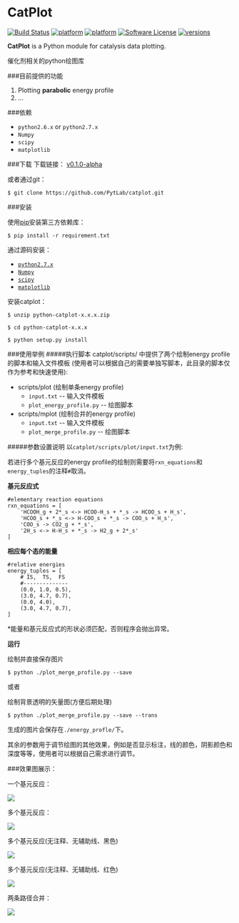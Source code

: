 CatPlot
========

[![Build Status](https://travis-ci.org/PytLab/catplot.svg?branch=master)](https://travis-ci.org/PytLab/catplot)
[![platform](https://img.shields.io/badge/python-2.6-green.svg)](https://www.python.org/download/releases/2.6.9/)
[![platform](https://img.shields.io/badge/python-2.7-green.svg)](https://www.python.org/downloads/release/python-2710/)
[![Software License](https://img.shields.io/badge/license-MIT-blue.svg)](LICENSE)
[![versions](https://img.shields.io/badge/versions%20-%20%200.1.0-blue.svg)](https://github.com/PytLab/catplot/releases/tag/v0.1.0-alpha)

**CatPlot** is a Python module for catalysis data plotting.

催化剂相关的python绘图库

###目前提供的功能

1. Plotting **parabolic** energy profile
2. ...

###依赖
- `python2.6.x` or `python2.7.x`
- `Numpy`
- `scipy`
- `matplotlib`

###下载
下载链接：
[v0.1.0-alpha](https://github.com/PytLab/catplot/releases/tag/v0.1.0-alpha)

或者通过git：

    $ git clone https://github.com/PytLab/catplot.git

###安装

使用[pip](https://pypi.python.org/pypi/pip#downloads)安装第三方依赖库：

    $ pip install -r requirement.txt
通过源码安装：

- [`python2.7.x`](https://www.python.org/downloads/release/python-2710/)
- [`Numpy`](https://github.com/numpy/numpy)
- [`scipy`](https://github.com/scipy/scipy)
- [`matplotlib`](https://github.com/matplotlib/matplotlib)


安装catplot：

    $ unzip python-catplot-x.x.x.zip

    $ cd python-catplot-x.x.x

    $ python setup.py install

###使用举例
#####执行脚本
catplot/scripts/ 中提供了两个绘制energy profile的脚本和输入文件模板
(使用者可以根据自己的需要单独写脚本，此目录的脚本仅作为参考和快速使用):

- scripts/plot (绘制单条energy profile)
  - `input.txt` -- 输入文件模板
  - `plot_energy_profile.py` -- 绘图脚本
- scripts/mplot (绘制合并的energy profile)
  - `input.txt` -- 输入文件模板
  - `plot_merge_profile.py` -- 绘图脚本

#####参数设置说明
以`catplot/scripts/plot/input.txt`为例:

若进行多个基元反应的energy profile的绘制则需要将`rxn_equations`和`energy_tuples`的注释`#`取消。

**基元反应式**

    #elementary reaction equations
    rxn_equations = [
        'HCOOH_g + 2*_s <-> HCOO-H_s + *_s -> HCOO_s + H_s',
        'HCOO_s + *_s <-> H-COO_s + *_s -> COO_s + H_s',
        'COO_s -> CO2_g + *_s',
        '2H_s <-> H-H_s + *_s -> H2_g + 2*_s'
    ]

**相应每个态的能量**

    #relative energies
    energy_tuples = [
        # IS,  TS,  FS
        #--------------
        (0.0, 1.0, 0.5),
        (3.0, 4.7, 0.7),
        (0.0, 4.0),
        (3.0, 4.7, 0.7),
    ]

*能量和基元反应式的形状必须匹配，否则程序会抛出异常。

**运行**

绘制并直接保存图片

    $ python ./plot_merge_profile.py --save
或者

绘制背景透明的矢量图(方便后期处理)
    
    $ python ./plot_merge_profile.py --save --trans
生成的图片会保存在`./energy_profle/`下。

其余的参数用于调节绘图的其他效果，例如是否显示标注，线的颜色，阴影颜色和深度等等，使用者可以根据自己需求进行调节。

###效果图展示：

一个基元反应：

![](https://github.com/PytLab/catplot/blob/master/pic/single.png)

多个基元反应：

![](https://github.com/PytLab/catplot/blob/master/pic/multi_energy_diagram.png)

多个基元反应(无注释、无辅助线、黑色)

![](https://github.com/PytLab/catplot/blob/master/pic/energy_profilesingle_trans.png)


多个基元反应(无注释、无辅助线、红色)

![](https://github.com/PytLab/catplot/blob/master/pic/energy_profilered_trans.png)

两条路径合并：

![](https://github.com/PytLab/catplot/blob/master/pic/merged_energy_profile1_trans.png)
